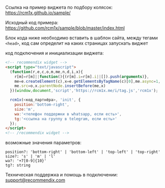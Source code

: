 Ссылка на пример виджета по подбору колясок: https://rcm1x.github.io/sample/

Исходный код примера: https://github.com/rcm1x/sample/blob/master/index.html


Блок кода ниже необходимо вставить в шаблон сайта, между тегами ```<head>```, код сам определит на каких страницах запускать виджет

код подключения и инициализации виджета:

```html
<!-- recommendix widget -->
<script type="text/javascript">
  (function(r,e,c,o,m,me,n,d,i,x){
    r[m]=r[m]||function(){(r[m].i=r[m].i||[]).push(arguments)},
    me=e.createElement(c),x=e.getElementsByTagName(c)[0],me.async=1,
    me.src=o,x.parentNode.insertBefore(me,x)
  })(window,document,'script','https://rcm1x.me/i/tag.js','rcm1x');

  rcm1x(<код_партнёра>, 'init', {
    position:'bottom-right',
    size:'m',
    wa:'<телефон поддержки в whatsapp, если есть>',
    tg:'<ссылка на группу в telegram, если есть>'
  });
</script>
<!-- /recommendix widget -->
```

возможные значения параметров:

```JS
position?: 'bottom-right' | 'bottom-left' | 'top-left' | 'top-right'
size?: 's' | 'm' | 'l'
wa?: '+7[0-9]{10}'
tg?: string
```

Техническая поддержка и помощь в подключении: support@recommendix.com
